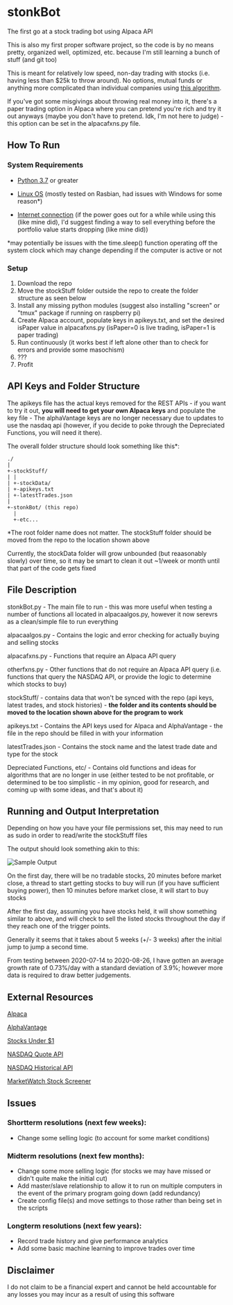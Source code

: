 
# stonkBot
The first go at a stock trading bot using Alpaca API

This is also my first proper software project, so the code is by no means pretty, organized well, optimized, etc. because I'm still learning a bunch of stuff (and git too)

This is meant for relatively low speed, non-day trading with stocks (i.e. having less than $25k to throw around). No options, mutual funds or anything more complicated than individual companies using [this algorithm](https://stocksunder1.org/penny-stocks/).

If you've got some misgivings about throwing real money into it, there's a paper trading option in Alpaca where you can pretend you're rich and try it out anyways (maybe you don't have to pretend. Idk, I'm not here to judge) - this option can be set in the alpacafxns.py file.

## How To Run
### System Requirements
- [Python 3.7](https://www.python.org/) or greater

- [Linux OS](https://www.raspberrypi.org/) (mostly tested on Rasbian, had issues with Windows for some reason*)

- [Internet connection](https://2018.bloomca.me/en) (if the power goes out for a while while using this (like mine did), I'd suggest finding a way to sell everything before the portfolio value starts dropping (like mine did))

*may potentially be issues with the time.sleep() function operating off the system clock which may change depending if the computer is active or not

### Setup
1. Download the repo
2. Move the stockStuff folder outside the repo to create the folder structure as seen below
3. Install any missing python modules (suggest also installing "screen" or "tmux" package if running on raspberry pi)
4. Create Alpaca account, populate keys in apikeys.txt, and set the desired isPaper value in alpacafxns.py (isPaper=0 is live trading, isPaper=1 is paper trading)
4. Run continuously (it works best if left alone other than to check for errors and provide some masochism)
5. ???
6. Profit


## API Keys and Folder Structure
The apikeys file has the actual keys removed for the REST APIs - if you want to try it out, **you will need to get your own Alpaca keys** and populate the key file - The alphaVantage keys are no longer necessary due to updates to use the nasdaq api (however, if you decide to poke through the Depreciated Functions, you will need it there).

The overall folder structure should look something like this*:
```
./
|
+-stockStuff/
| |
| +-stockData/
| +-apikeys.txt
| +-latestTrades.json
|
+-stonkBot/ (this repo)
  |
  +-etc...
```

*The root folder name does not matter. The stockStuff folder should be moved from the repo to the location shown above

Currently, the stockData folder will grow unbounded (but reaasonably slowly) over time, so it may be smart to clean it out ~1/week or month until that part of the code gets fixed

## File Description
stonkBot.py - The main file to run - this was more useful when testing a number of functions all located in alpacaalgos.py, however it now serevrs as a clean/simple file to run everything

alpacaalgos.py - Contains the logic and error checking for actually buying and selling stocks

alpacafxns.py - Functions that require an Alpaca API query

otherfxns.py - Other functions that do not require an Alpaca API query (i.e. functions that query the NASDAQ API, or provide the logic to determine which stocks to buy)

stockStuff/ - contains data that won't be synced with the repo (api keys, latest trades, and stock histories) - **the folder and its contents should be moved to the location shown above for the program to work**

apikeys.txt - Contains the API keys used for Alpaca and AlphaVantage - the file in the repo should be filled in with your information

latestTrades.json - Contains the stock name and the latest trade date and type for the stock

Depreciated Functions, etc/ - Contains old functions and ideas for algorithms that are no longer in use (either tested to be not profitable, or determined to be too simplistic - in my opinion, good for research, and coming up with some ideas, and that's about it)

## Running and Output Interpretation

Depending on how you have your file permissions set, this may need to run as sudo in order to read/write the stockStuff files

The output should look something akin to this:

![Sample Output](https://github.com/steveman1123/stonkBot/blob/master/sampleOutput.JPG?raw=true)

On the first day, there will be no tradable stocks, 20 minutes before market close, a thread to start getting stocks to buy will run (if you have sufficient buying power), then 10 minutes before market close, it will start to buy stocks

After the first day, assuming you have stocks held, it will show something similar to above, and will check to sell the listed stocks throughout the day if they reach one of the trigger points.

Generally it seems that it takes about 5 weeks (+/- 3 weeks) after the initial jump to jump a second time.

From testing between 2020-07-14 to 2020-08-26, I have gotten an average growth rate of 0.73%/day with a standard deviation of 3.9%; however more data is required to draw better judgements.

## External Resources
[Alpaca](https://alpaca.markets/)

[AlphaVantage](https://www.alphavantage.co/)

[Stocks Under $1](https://stocksunder1.org/)

[NASDAQ Quote API](https://api.nasdaq.com/api/quote/MSFT/info?assetclass=stocks)

[NASDAQ Historical API](https://www.nasdaq.com/api/v1/historical/MSFT/stocks/2019-04-20/2020-04-20/)

[MarketWatch Stock Screener](https://www.marketwatch.com/tools/stockresearch/screener/)

## Issues
### Shortterm resolutions (next few weeks):
* Change some selling logic (to account for some market conditions)

### Midterm resolutions (next few months):
* Change some more selling logic (for stocks we may have missed or didn't quite make the initial cut)
* Add master/slave relationship to allow it to run on multiple computers in the event of the primary program going down (add redundancy)
* Create config file(s) and move settings to those rather than being set in the scripts

### Longterm resolutions (next few years):
* Record trade history and give performance analytics
* Add some basic machine learning to improve trades over time

## Disclaimer
I do not claim to be a financial expert and cannot be held accountable for any losses you may incur as a result of using this software
